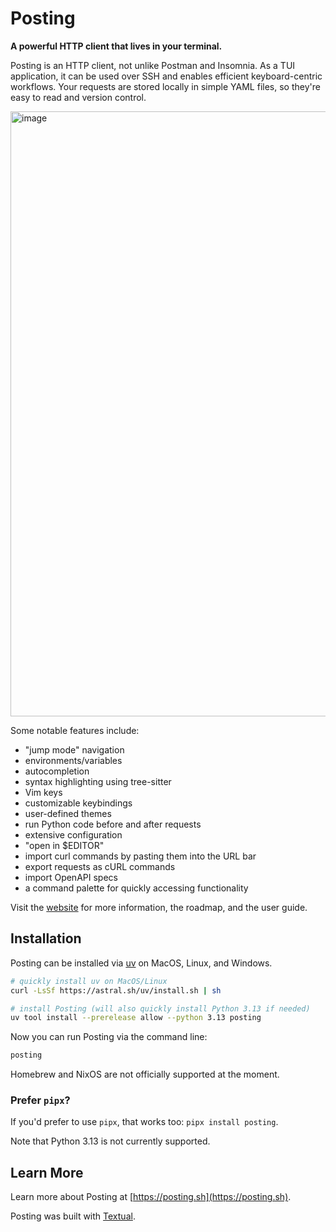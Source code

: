 # Posting

**A powerful HTTP client that lives in your terminal.**

Posting is an HTTP client, not unlike Postman and Insomnia. As a TUI application, it can be used over SSH and enables efficient keyboard-centric workflows. Your requests are stored locally in simple YAML files, so they're easy to read and version control.

<img width="968" alt="image" src="https://github.com/user-attachments/assets/78359ab0-5e0c-4c0b-a60b-dce06b11bbf5" />

Some notable features include:

- "jump mode" navigation
- environments/variables
- autocompletion
- syntax highlighting using tree-sitter
- Vim keys
- customizable keybindings
- user-defined themes
- run Python code before and after requests
- extensive configuration
- "open in $EDITOR"
- import curl commands by pasting them into the URL bar
- export requests as cURL commands
- import OpenAPI specs
- a command palette for quickly accessing functionality

Visit the [website](https://posting.sh) for more information, the roadmap, and the user guide.

## Installation

Posting can be installed via [uv](https://docs.astral.sh/uv/getting-started/installation/) on MacOS, Linux, and Windows.

```bash
# quickly install uv on MacOS/Linux
curl -LsSf https://astral.sh/uv/install.sh | sh

# install Posting (will also quickly install Python 3.13 if needed)
uv tool install --prerelease allow --python 3.13 posting
```

 Now you can run Posting via the command line:

```bash
posting
```

Homebrew and NixOS are not officially supported at the moment.

### Prefer `pipx`?

If you'd prefer to use `pipx`, that works too: `pipx install posting`.

Note that Python 3.13 is not currently supported.

## Learn More

Learn more about Posting at [https://posting.sh](https://posting.sh).

Posting was built with [Textual](https://github.com/textualize/textual).
